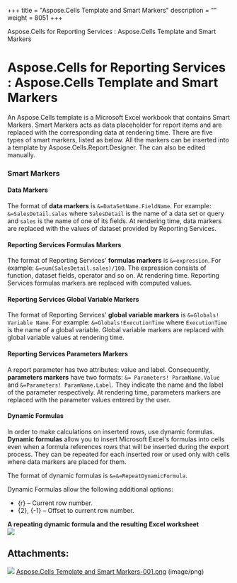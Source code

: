 +++
title = "Aspose.Cells Template and Smart Markers" 
description = "" 
weight = 8051 
+++

Aspose.Cells for Reporting Services : Aspose.Cells Template and Smart Markers  

# Aspose.Cells for Reporting Services : Aspose.Cells Template and Smart Markers


An Aspose.Cells template is a Microsoft Excel workbook that contains Smart Markers. Smart Markers acts as data placeholder for report items and are replaced with the corresponding data at rendering time. There are five types of smart markers, listed as below. All the markers can be inserted into a template by Aspose.Cells.Report.Designer. The can also be edited manually.

### Smart Markers

#### Data Markers

The format of **data markers** is `&=DataSetName.FieldName`. For example: `&=SalesDetail.sales` where `SalesDetail` is the name of a data set or query and `sales` is the name of one of its fields. At rendering time, data markers are replaced with the values of dataset provided by Reporting Services.

#### Reporting Services Formulas Markers

The format of Reporting Services' **formulas markers** is `&=expression`. For example: `&=sum(SalesDetail.sales)/100`. The expression consists of function, dataset fields, operator and so on. At rendering time. Reporting Services formulas markers are replaced with computed values.

#### Reporting Services Global Variable Markers

The format of Reporting Services' **global variable markers** is `&=Globals! Variable Name`. For example: `&=Globals!ExecutionTime` where `ExecutionTime` is the name of a global variable. Global variable markers are replaced with global variable values at rendering time.

#### Reporting Services Parameters Markers

A report parameter has two attributes: value and label. Consequently, **parameters markers** have two formats: `&= Parameters! ParamName.Value` and `&=Parameters! ParamName.Label`. They indicate the name and the label of the parameter respectively. At rendering time, parameters markers are replaced with the parameter values entered by the user.

#### Dynamic Formulas

In order to make calculations on inserterd rows, use dynamic formulas. **Dynamic formulas** allow you to insert Microsoft Excel's formulas into cells even when a formula references rows that will be inserted during the export process. They can be repeated for each inserted row or used only with cells where data markers are placed for them.

The format of dynamic formulas is `&=&=RepeatDynamicFormula`.

Dynamic Formulas allow the following additional options:

*   {r} – Current row number.
*   {2}, {-1} – Offset to current row number.

**A repeating dynamic formula and the resulting Excel worksheet**  
![](https://docs2.aspose.com/cells/reportingservices/attachments/6094949/6193436.png)

## Attachments:

![](https://docs2.aspose.com/cells/reportingservices/images/icons/bullet_blue.gif) [Aspose.Cells Template and Smart Markers-001.png](https://docs2.aspose.com/cells/reportingservices/attachments/6094949/6193436.png) (image/png)  

